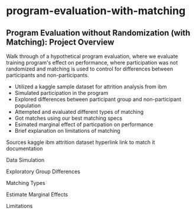 # program-evaluation-with-matching

## Program Evaluation without Randomization (with Matching): Project Overview

Walk through of a hypothetical program evaluation, where we evaluate training program's effect on performance, where participation was not randomized and matching is used to control for differences between participants and non-participants.

- Utilized a kaggle sample dataset for attrition analysis from ibm
- Simulated participation in the program
- Explored differences between participant group and non-participant population
- Attempted and evaluated different types of matching
- Got matches using our best matching specs
- Esimated marginal effect of particpation on performance
- Brief explanation on limitations of matching

Sources
kaggle ibm attrition dataset hyperlink
link to match it documentation

Data Simulation

Exploratory Group Differences

Matching Types

Estimate Marginal Effects

Limitations
